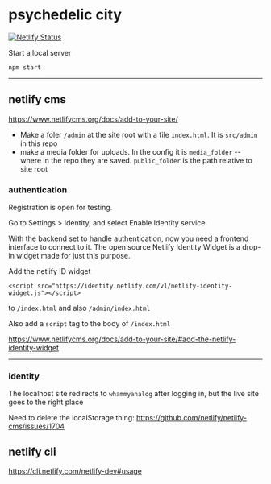 # psychedelic city

[![Netlify Status](https://api.netlify.com/api/v1/badges/e6426149-5386-48d8-acba-c4b8c3994a86/deploy-status)](https://app.netlify.com/sites/psych-city/deploys)

Start a local server
```
npm start
```

-------------------------

## netlify cms

https://www.netlifycms.org/docs/add-to-your-site/

* Make a foler `/admin` at the site root with a file `index.html`. It is `src/admin` in this repo
* make a media folder for uploads. In the config it is `media_folder` -- where in the repo they are saved. `public_folder` is the path relative to site root

### authentication
Registration is open for testing.

Go to Settings > Identity, and select Enable Identity service.

With the backend set to handle authentication, now you need a frontend interface to connect to it. The open source Netlify Identity Widget is a drop-in widget made for just this purpose. 

Add the netlify ID widget

```
<script src="https://identity.netlify.com/v1/netlify-identity-widget.js"></script>
```

to `/index.html` and also `/admin/index.html`

Also add a `script` tag to the body of `/index.html`

https://www.netlifycms.org/docs/add-to-your-site/#add-the-netlify-identity-widget

-----------------------------------------

### identity
The localhost site redirects to `whammyanalog` after logging in, but the live site goes to the right place

Need to delete the localStorage thing:
https://github.com/netlify/netlify-cms/issues/1704

## netlify cli
https://cli.netlify.com/netlify-dev#usage




